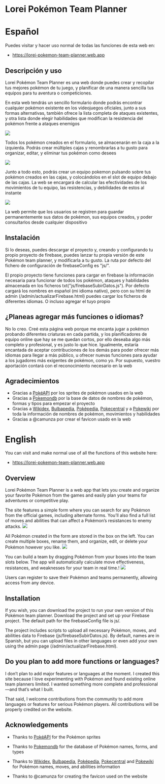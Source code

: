 # Lorei Pokémon Team Planner

# Español
Puedes visitar y hacer uso normal de todas las funciones de esta web en: 
- https://lorei-pokemon-team-planner.web.app

## Descripción y uso
Lorei Pokémon Team Planner es una web donde puedes crear y recopilar tus mejores pokémon de tu juego, y planificar de una manera sencilla tus equipos para tu aventura o competiciones. 

En esta web tendrás un sencillo formulario donde podrás encontrar cualquier pokémon existente en los videojuegos oficiales, junto a sus formas alternativas, también ofrece la lista completa de ataques existentes, y otra lista donde elegir habilidades que modifican la resistencia del pokémon frente a ataques enemigos

![](/gif_readme/gif_formulario_es.gif)

Todos los pokémon creados en el formulario, se almacenarán en la caja a la izquierda. Podrás crear múltiples cajas y renombrarlas a tu gusto para organizar, editar, y eliminar tus pokémon como desees

![](/gif_readme/png_cajas_es.png)

Junto a todo esto, podrás crear un equipo pokemon pulsando sobre tus pokémon creados en las cajas, y colocándolos en el slot de equipo debajo de las cajas. La web se encargará de calcular las efectividades de los movimientos de tu equipo, las resistencias, y debilidades de estos al instante

![](/gif_readme/png_equipo_es.png)

La web permite que los usuarios se registren para guardar permanentemente sus datos de pokémon, sus equipos creados, y poder consultarlos desde cualquier dispositivo

## Instalación
Si lo deseas, puedes descargar el proyecto y, creando y configurando tu propio proyecto de firebase, puedes lanzar tu propia versión de este Pokémon team planner, y modificarla a tu gusto. La ruta por defecto del fichero de configuración de firebaseConfig es "js/".

El propio proyecto tiene funciones para cargar en firebase la información necesaria para funcionar de todos los pokémon, ataques y habilidades almacenada en los ficheros txt("js/firebaseSubirDatos.js"). Por defecto cargará los nombres en español (mi idioma nativo), pero con su html de admin (/admin/actualizarFirebase.html) puedes cargar los ficheros de diferentes idiomas. O incluso agregar el tuyo propio

## ¿Planeas agregar más funciones o idiomas?
No lo creo. Creé esta página web porque me encanta jugar a pokémon probando diferentes criaturas en cada partida, y los planificadores de equipo online que hay se me quedan cortos, por ello deseaba algo más completo y profesional, y es justo lo que hice.
Igualmente, estaría encantada de aceptar contribuciones de los demás para poder ofrecer más idiomas para llegar a más público, u ofrecer nuevas funciones para ayudar a los jugadores más exigentes de pokémon, como yo. Por supuesto, vuestro aportación contará con el reconocimiento necesario en la web


## Agradecimientos
- Gracias a [PokéAPI](https://github.com/PokeAPI/sprites) por los sprites de pokémon usados en la web
- Gracias a [Pokemondb](https://pokemondb.net/tools/text-list) por la base de datos de nombres de pokémon, formas y tipos para empezar el proyecto
- Gracias a [Wikidex](https://www.wikidex.net/wiki/WikiDex), [Bulbapedia](https://bulbagarden.net/home), [Poképedia](https://www.pokepedia.fr/Portail:Accueil), [Pokecentral](https://wiki.pokemoncentral.it) y a [Pokewiki](https://www.pokewiki.de/Hauptseite) por toda la información de nombres de pokémon, movimientos y habilidades
- Gracias a @camunza por crear el favicon usado en la web

# English
You can visit and make normal use of all the functions of this website here:
- https://lorei-pokemon-team-planner.web.app

## Overview

Lorei Pokémon Team Planner is a web app that lets you create and organize your favorite Pokémon from the games and easily plan your teams for adventures or competitive play.

The site features a simple form where you can search for any Pokémon from the official games, including alternate forms. You’ll also find a full list of moves and abilities that can affect a Pokémon’s resistances to enemy attacks.
![](/gif_readme/gif_form_en.gif)


All Pokémon created in the form are stored in the box on the left. You can create multiple boxes, rename them, and organize, edit, or delete your Pokémon however you like.
![](/gif_readme/png_boxes_en.png)

You can build a team by dragging Pokémon from your boxes into the team slots below. The app will automatically calculate move effectiveness, resistances, and weaknesses for your team in real time.!
![](/gif_readme/png_team_en.png)


Users can register to save their Pokémon and teams permanently, allowing access from any device.

## Installation

If you wish, you can download the project to run your own version of this Pokémon team planner. Download the project and set up your Firebase project. The default path for the firebaseConfig file is js/.

The project includes scripts to upload all necessary Pokémon, moves, and abilities data to Firebase (js/firebaseSubirDatos.js). By default, names are in Spanish, but you can upload files in other languages or even add your own using the admin page (/admin/actualizarFirebase.html).

## Do you plan to add more functions or languages?

I don’t plan to add major features or languages at the moment. I created this site because I love experimenting with Pokémon and found existing online team planners limited. I wanted something more complete and professional—and that’s what I built.

That said, I welcome contributions from the community to add more languages or features for serious Pokémon players. All contributions will be properly credited on the website.

## Acknowledgements

- Thanks to [PokéAPI](https://github.com/PokeAPI/sprites) for the Pokémon sprites

- Thanks to [Pokemondb](https://pokemondb.net/tools/text-list) for the database of Pokémon names, forms, and types

- Thanks to [Wikidex](https://www.wikidex.net/wiki/WikiDex), [Bulbapedia](https://bulbagarden.net/home), [Poképedia](https://www.pokepedia.fr/Portail:Accueil), [Pokecentral](https://wiki.pokemoncentral.it) and [Pokewiki](https://www.pokewiki.de/Hauptseite) for Pokémon names, moves, and abilities information

- Thanks to @camunza for creating the favicon used on the website

